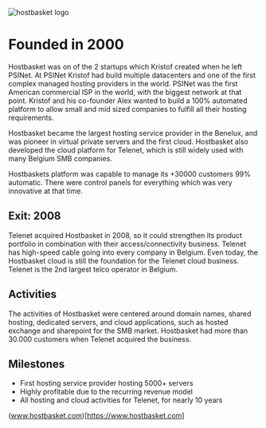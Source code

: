 ![hostbasket logo](.../img/hostbasket_logo.png)

# Founded in 2000

Hostbasket was on of the 2 startups which Kristof created when he left PSINet. At PSINet Kristof had build multiple datacenters and one of the first complex managed hosting providers in the world. PSINet was the first American commercial ISP in the world, with the biggest network at that point. Kristof and his co-founder Alex wanted to build a 100% automated platform to allow small and mid sized companies to fulfill all their hosting requirements.

Hostbasket became the largest hosting service provider in the Benelux, and was pioneer in virtual private servers and the first cloud. Hostbasket also developed the cloud platform for Telenet, which is still widely used with many Belgium SMB companies.

Hostbaskets platform was capable to manage its +30000 customers 99% automatic. There were control panels for everything which was very innovative at that time.

## Exit: 2008

Telenet acquired Hostbasket in 2008, so it could strengthen its product portfolio in combination with their access/connectivity business. Telenet has high-speed cable going into every company in Belgium. Even today, the Hostbasket cloud is still the foundation for the Telenet cloud business. Telenet is the 2nd largest telco operator in Belgium.



## Activities

The activities of Hostbasket were centered around domain names, shared hosting, dedicated servers, and cloud applications, such as hosted exchange and sharepoint for the SMB market. Hostbasket had more than 30.000 customers when Telenet acquired the business.



## Milestones

- First hosting service provider hosting 5000+ servers
- Highly profitable due to the recurring revenue model
- All hosting and cloud activities for Telenet, for nearly 10 years

(www.hostbasket.com)[https://www.hostbasket.com]
